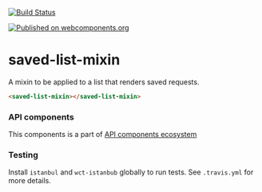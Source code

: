 [![Build Status](https://travis-ci.org/advanced-rest-client/api-url-data-model.svg?branch=stage)](https://travis-ci.org/advanced-rest-client/saved-list-mixin)

[![Published on webcomponents.org](https://img.shields.io/badge/webcomponents.org-published-blue.svg)](https://www.webcomponents.org/element/advanced-rest-client/saved-list-mixin)

# saved-list-mixin

A mixin to be applied to a list that renders saved requests.

```html
<saved-list-mixin></saved-list-mixin>
```

### API components

This components is a part of [API components ecosystem](https://elements.advancedrestclient.com/)

### Testing

Install `istanbul` and `wct-istanbub` globally to run tests. See `.travis.yml` for more details.
